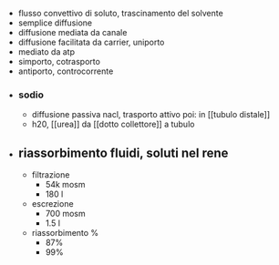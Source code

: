 - flusso convettivo di soluto, trascinamento del solvente
- semplice diffusione
- diffusione mediata da canale
- diffusione facilitata da carrier, uniporto
- mediato da atp
- simporto, cotrasporto
- antiporto, controcorrente
- ### sodio
	- diffusione passiva nacl, trasporto attivo poi: in [[tubulo distale]]
	- h20, [[urea]] da [[dotto collettore]] a tubulo
- ## riassorbimento fluidi, soluti nel rene
	- filtrazione
		- 54k mosm
		- 180 l
	- escrezione
		- 700 mosm
		- 1.5 l
	- riassorbimento %
		- 87%
		- 99%